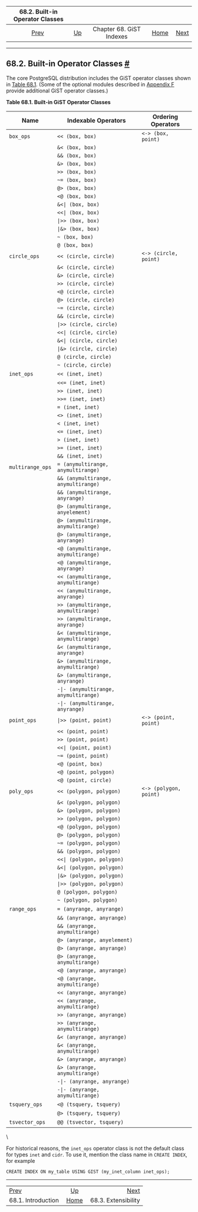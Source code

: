 <!--?xml version="1.0" encoding="UTF-8" standalone="no"?-->

|        68.2. Built-in Operator Classes        |                                            |                          |                                                       |                                                        |
| :-------------------------------------------: | :----------------------------------------- | :----------------------: | ----------------------------------------------------: | -----------------------------------------------------: |
| [Prev](gist-intro.html "68.1. Introduction")  | [Up](gist.html "Chapter 68. GiST Indexes") | Chapter 68. GiST Indexes | [Home](index.html "PostgreSQL 17devel Documentation") |  [Next](gist-extensibility.html "68.3. Extensibility") |

***

## 68.2. Built-in Operator Classes [#](#GIST-BUILTIN-OPCLASSES)

The core PostgreSQL distribution includes the GiST operator classes shown in [Table 68.1](gist-builtin-opclasses.html#GIST-BUILTIN-OPCLASSES-TABLE "Table 68.1. Built-in GiST Operator Classes"). (Some of the optional modules described in [Appendix F](contrib.html "Appendix F. Additional Supplied Modules and Extensions") provide additional GiST operator classes.)

**Table 68.1. Built-in GiST Operator Classes**

| Name             | Indexable Operators                   | Ordering Operators     |
| ---------------- | ------------------------------------- | ---------------------- |
| `box_ops`        | `<< (box, box)`                       | `<-> (box, point)`     |
|                  | `&< (box, box)`                       |                        |
|                  | `&& (box, box)`                       |                        |
|                  | `&> (box, box)`                       |                        |
|                  | `>> (box, box)`                       |                        |
|                  | `~= (box, box)`                       |                        |
|                  | `@> (box, box)`                       |                        |
|                  | `<@ (box, box)`                       |                        |
|                  | `&<\| (box, box)`                     |                        |
|                  | `<<\| (box, box)`                     |                        |
|                  | `\|>> (box, box)`                     |                        |
|                  | `\|&> (box, box)`                     |                        |
|                  | `~ (box, box)`                        |                        |
|                  | `@ (box, box)`                        |                        |
| `circle_ops`     | `<< (circle, circle)`                 | `<-> (circle, point)`  |
|                  | `&< (circle, circle)`                 |                        |
|                  | `&> (circle, circle)`                 |                        |
|                  | `>> (circle, circle)`                 |                        |
|                  | `<@ (circle, circle)`                 |                        |
|                  | `@> (circle, circle)`                 |                        |
|                  | `~= (circle, circle)`                 |                        |
|                  | `&& (circle, circle)`                 |                        |
|                  | `\|>> (circle, circle)`               |                        |
|                  | `<<\| (circle, circle)`               |                        |
|                  | `&<\| (circle, circle)`               |                        |
|                  | `\|&> (circle, circle)`               |                        |
|                  | `@ (circle, circle)`                  |                        |
|                  | `~ (circle, circle)`                  |                        |
| `inet_ops`       | `<< (inet, inet)`                     |                        |
|                  | `<<= (inet, inet)`                    |                        |
|                  | `>> (inet, inet)`                     |                        |
|                  | `>>= (inet, inet)`                    |                        |
|                  | `= (inet, inet)`                      |                        |
|                  | `<> (inet, inet)`                     |                        |
|                  | `< (inet, inet)`                      |                        |
|                  | `<= (inet, inet)`                     |                        |
|                  | `> (inet, inet)`                      |                        |
|                  | `>= (inet, inet)`                     |                        |
|                  | `&& (inet, inet)`                     |                        |
| `multirange_ops` | `= (anymultirange, anymultirange)`    |                        |
|                  | `&& (anymultirange, anymultirange)`   |                        |
|                  | `&& (anymultirange, anyrange)`        |                        |
|                  | `@> (anymultirange, anyelement)`      |                        |
|                  | `@> (anymultirange, anymultirange)`   |                        |
|                  | `@> (anymultirange, anyrange)`        |                        |
|                  | `<@ (anymultirange, anymultirange)`   |                        |
|                  | `<@ (anymultirange, anyrange)`        |                        |
|                  | `<< (anymultirange, anymultirange)`   |                        |
|                  | `<< (anymultirange, anyrange)`        |                        |
|                  | `>> (anymultirange, anymultirange)`   |                        |
|                  | `>> (anymultirange, anyrange)`        |                        |
|                  | `&< (anymultirange, anymultirange)`   |                        |
|                  | `&< (anymultirange, anyrange)`        |                        |
|                  | `&> (anymultirange, anymultirange)`   |                        |
|                  | `&> (anymultirange, anyrange)`        |                        |
|                  | `-\|- (anymultirange, anymultirange)` |                        |
|                  | `-\|- (anymultirange, anyrange)`      |                        |
| `point_ops`      | `\|>> (point, point)`                 | `<-> (point, point)`   |
|                  | `<< (point, point)`                   |                        |
|                  | `>> (point, point)`                   |                        |
|                  | `<<\| (point, point)`                 |                        |
|                  | `~= (point, point)`                   |                        |
|                  | `<@ (point, box)`                     |                        |
|                  | `<@ (point, polygon)`                 |                        |
|                  | `<@ (point, circle)`                  |                        |
| `poly_ops`       | `<< (polygon, polygon)`               | `<-> (polygon, point)` |
|                  | `&< (polygon, polygon)`               |                        |
|                  | `&> (polygon, polygon)`               |                        |
|                  | `>> (polygon, polygon)`               |                        |
|                  | `<@ (polygon, polygon)`               |                        |
|                  | `@> (polygon, polygon)`               |                        |
|                  | `~= (polygon, polygon)`               |                        |
|                  | `&& (polygon, polygon)`               |                        |
|                  | `<<\| (polygon, polygon)`             |                        |
|                  | `&<\| (polygon, polygon)`             |                        |
|                  | `\|&> (polygon, polygon)`             |                        |
|                  | `\|>> (polygon, polygon)`             |                        |
|                  | `@ (polygon, polygon)`                |                        |
|                  | `~ (polygon, polygon)`                |                        |
| `range_ops`      | `= (anyrange, anyrange)`              |                        |
|                  | `&& (anyrange, anyrange)`             |                        |
|                  | `&& (anyrange, anymultirange)`        |                        |
|                  | `@> (anyrange, anyelement)`           |                        |
|                  | `@> (anyrange, anyrange)`             |                        |
|                  | `@> (anyrange, anymultirange)`        |                        |
|                  | `<@ (anyrange, anyrange)`             |                        |
|                  | `<@ (anyrange, anymultirange)`        |                        |
|                  | `<< (anyrange, anyrange)`             |                        |
|                  | `<< (anyrange, anymultirange)`        |                        |
|                  | `>> (anyrange, anyrange)`             |                        |
|                  | `>> (anyrange, anymultirange)`        |                        |
|                  | `&< (anyrange, anyrange)`             |                        |
|                  | `&< (anyrange, anymultirange)`        |                        |
|                  | `&> (anyrange, anyrange)`             |                        |
|                  | `&> (anyrange, anymultirange)`        |                        |
|                  | `-\|- (anyrange, anyrange)`           |                        |
|                  | `-\|- (anyrange, anymultirange)`      |                        |
| `tsquery_ops`    | `<@ (tsquery, tsquery)`               |                        |
|                  | `@> (tsquery, tsquery)`               |                        |
| `tsvector_ops`   | `@@ (tsvector, tsquery)`              |                        |

\

For historical reasons, the `inet_ops` operator class is not the default class for types `inet` and `cidr`. To use it, mention the class name in `CREATE INDEX`, for example

    CREATE INDEX ON my_table USING GIST (my_inet_column inet_ops);

***

|                                               |                                                       |                                                        |
| :-------------------------------------------- | :---------------------------------------------------: | -----------------------------------------------------: |
| [Prev](gist-intro.html "68.1. Introduction")  |       [Up](gist.html "Chapter 68. GiST Indexes")      |  [Next](gist-extensibility.html "68.3. Extensibility") |
| 68.1. Introduction                            | [Home](index.html "PostgreSQL 17devel Documentation") |                                    68.3. Extensibility |
